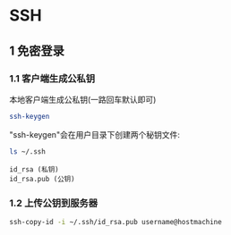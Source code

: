 # SSH


## 1 免密登录

### 1.1 客户端生成公私钥

本地客户端生成公私钥(一路回车默认即可)

```bash
ssh-keygen
```

"ssh-keygen"会在用户目录下创建两个秘钥文件:

```bash
ls ~/.ssh
```

```
id_rsa (私钥)
id_rsa.pub (公钥)
```

### 1.2 上传公钥到服务器

```bash
ssh-copy-id -i ~/.ssh/id_rsa.pub username@hostmachine
```
